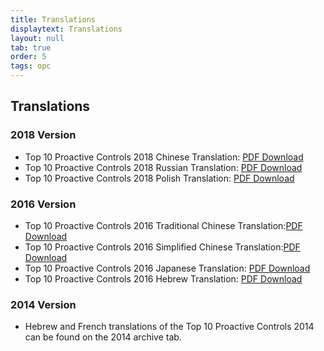 ```yaml
---
title: Translations
displaytext: Translations
layout: null
tab: true
order: 5
tags: opc
---
```



## Translations

### 2018 Version
  - Top 10 Proactive Controls 2018 Chinese Translation: [PDF Download](https://github.com/OWASP/www-project-proactive-controls/blob/master/v3/OWASP_Top_10_Proactive_Controls_V3_Chinese.pdf)
  - Top 10 Proactive Controls 2018 Russian Translation: [PDF Download](https://github.com/OWASP/www-project-proactive-controls/blob/master/v3/Owasp-top-10-proactive-controls-2018-russian.pdf)
  - Top 10 Proactive Controls 2018 Polish Translation: [PDF Download](https://github.com/OWASP/www-project-proactive-controls/blob/master/v3/OWASP_TOP_10_Proactive_Controls_2018_V3_PL.pdf)

### 2016 Version
  - Top 10 Proactive Controls 2016 Traditional Chinese Translation:[PDF Download](https://github.com/OWASP/www-project-proactive-controls/blob/master/v2/OWASPTop10ProactiveControls2016-Chinese.pdf)
  - Top 10 Proactive Controls 2016 Simplified Chinese Translation:[PDF Download](https://github.com/OWASP/www-project-proactive-controls/blob/master/v2/OWASPTop10ProactiveControls2016-SimplifiedChinese.pdf)
  - Top 10 Proactive Controls 2016 Japanese Translation: [PDF Download](https://github.com/OWASP/www-project-proactive-controls/blob/master/v2/OWASPTop10ProactiveControls2016-Japanese.pdf)
  - Top 10 Proactive Controls 2016 Hebrew Translation: [PDF Download](https://github.com/OWASP/www-project-proactive-controls/blob/master/v2/OWASP_Proactive_Controls_2-Hebrew.pdf)

### 2014 Version
  - Hebrew and French translations of the Top 10 Proactive Controls 2014 can be found on the 2014 archive tab.